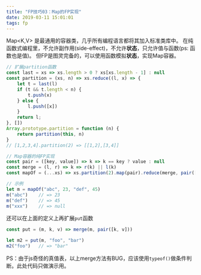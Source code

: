 ```yaml
---
title: "FP技巧03：Map的FP实现"
date: 2019-03-11 15:01:01
tags: fp
---
```


Map<K,V> 是最通用的容器类，几乎所有编程语言都将其加入标准类库中。
在纯函数式编程里，不允许副作用(side-effect)，不允许**状态**，只允许值与函数(ps: 函数也是值)。
但FP是图灵完备的，可以使用函数模拟**状态**，实现Map容器。

```js
// 扩展partition函数
const last = xs => xs.length > 0 ? xs[xs.length - 1] : null
const partition = (xs, n) => xs.reduce((l, x) => {
    let t = last(l)
    if (t && t.length < n) {
        t.push(x)
    } else {
        l.push([x])
    }
    return l;
}, [])
Array.prototype.partition = function (n) {
    return partition(this, n)
}
// [1,2,3,4].partition(2) => [[1,2],[3,4]]

// Map容器的纯FP实现
const pair = ([key, value]) => k => k == key ? value : null
const merge = (l, r) => k => r(k) || l(k)
const mapOf = (...xs) => xs.partition(2).map(pair).reduce(merge, pair([null, null]))

// 示例
let m = mapOf("abc", 23, "def", 45)
m("abc")    // => 23
m("def")    // => 45
m("xxx")    // => null
```

还可以在上面的定义上再扩展`put`函数
```js
const put = (m, k, v) => merge(m, pair([k, v]))

let m2 = put(m, "foo", "bar")
m2("foo")   // => "bar"
```

PS：由于js奇怪的真值表，以上merge方法有BUG，应该使用`typeof()`做条件判断。此处代码只做演示用。

